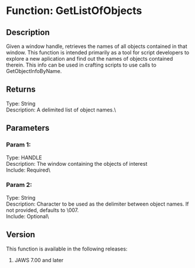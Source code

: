 # Function: GetListOfObjects

## Description

Given a window handle, retrieves the names of all objects contained in
that window. This function is intended primarily as a tool for script
developers to explore a new aplication and find out the names of objects
contained therein. This info can be used in crafting scripts to use
calls to GetObjectInfoByName.

## Returns

Type: String\
Description: A delimited list of object names.\

## Parameters

### Param 1:

Type: HANDLE\
Description: The window containing the objects of interest\
Include: Required\

### Param 2:

Type: String\
Description: Character to be used as the delimiter between object names.
If not provided, defaults to \\007.\
Include: Optional\

## Version

This function is available in the following releases:

1.  JAWS 7.00 and later

